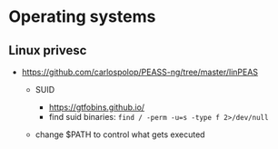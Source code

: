 # Operating systems

## Linux privesc

- https://github.com/carlospolop/PEASS-ng/tree/master/linPEAS

  - SUID

    - https://gtfobins.github.io/
    - find suid binaries: `find / -perm -u=s -type f 2>/dev/null`

  - change $PATH to control what gets executed
